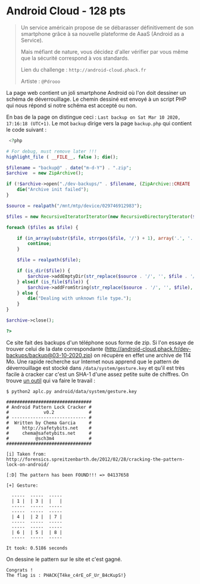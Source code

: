 # Android Cloud - 128 pts

> Un service américain propose de se  débarasser définitivement de son smartphone grâce à sa nouvelle  plateforme de AaaS (Android as a Service).
>  
>  Mais méfiant de nature, vous décidez d'aller vérifier par vous même que la sécurité correspond à vos standards. 
>  
>  Lien du challenge : `http://android-cloud.phack.fr` 
>
>  Artiste : `@Pdrooo`

La page web contient un joli smartphone Android où l'on doit dessiner un schéma de déverrouillage. Le chemin dessiné est envoyé à un script PHP qui nous répond si notre schéma est accepté ou non.

En bas de la page on distingue ceci : `Last backup on Sat Mar 10 2020, 17:16:18 (UTC+1)`. Le mot `backup` dirige vers la page `backup.php` qui contient le code suivant :

```php
 <?php

# For debug, must remove later !!!
highlight_file ( __FILE__, false ); die();

$filename = "backup@" . date("m-d-Y") . ".zip";
$archive  = new ZipArchive();

if (!$archive->open("./dev-backups/" . $filename, (ZipArchive::CREATE | ZipArchive::OVERWRITE))) {
    die("Archive init failed");
}

$source = realpath("/mnt/mtp/device/029746912983");

$files = new RecursiveIteratorIterator(new RecursiveDirectoryIterator($source), RecursiveIteratorIterator::SELF_FIRST);

foreach ($files as $file) {

    if (in_array(substr($file, strrpos($file, '/') + 1), array('.', '..'))) {
        continue;
    }               

    $file = realpath($file);

    if (is_dir($file)) {
        $archive->addEmptyDir(str_replace($source . '/', '', $file . '/'));
    } elseif (is_file($file)) {
        $archive->addFromString(str_replace($source . '/', '', $file), file_get_contents($file));
    } else {
        die("Dealing with unknown file type.");
    }
}

$archive->close();

?>
```

Ce site fait des backups d'un téléphone sous forme de zip. Si l'on essaye de trouver celui de la date correspondante (http://android-cloud.phack.fr/dev-backups/backup@03-10-2020.zip) on récupère en effet une archive de 114 Mo. Une rapide recherche sur Internet nous apprend que le pattern de déverrouillage est stocké dans `/data/system/gesture.key` et qu'il est très facile à cracker car c'est un SHA-1 d'une assez petite suite de chiffres. On trouve [un outil](https://github.com/sch3m4/androidpatternlock/) qui va faire le travail :

```
$ python2 aplc.py android/data/system/gesture.key 

################################
# Android Pattern Lock Cracker #
#             v0.2             #
# ---------------------------- #
#  Written by Chema Garcia     #
#     http://safetybits.net    #
#     chema@safetybits.net     #
#          @sch3m4             #
################################

[i] Taken from: http://forensics.spreitzenbarth.de/2012/02/28/cracking-the-pattern-lock-on-android/

[:D] The pattern has been FOUND!!! => 04137658

[+] Gesture:

  -----  -----  -----
  | 1 |  | 3 |  |   |  
  -----  -----  -----
  -----  -----  -----
  | 4 |  | 2 |  | 7 |  
  -----  -----  -----
  -----  -----  -----
  | 6 |  | 5 |  | 8 |  
  -----  -----  -----

It took: 0.5186 seconds
```

On dessine le pattern sur le site et c'est gagné.

```
Congrats !
The flag is : PHACK{T4ke_c4rE_oF_Ur_B4cKupS!}
```

